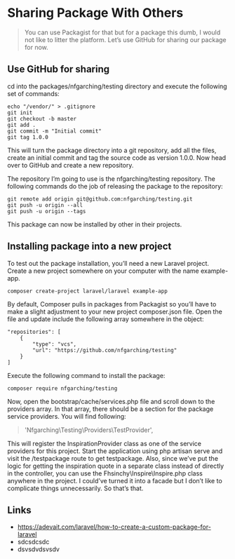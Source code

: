 # Sharing Package With Others

> You can use Packagist for that but for a package this dumb, I would not like to litter the platform. Let’s use GitHub for sharing our package for now.

## Use GitHub for sharing

cd into the packages/nfgarching/testing directory and execute the following set of commands:

```
echo "/vendor/" > .gitignore
git init
git checkout -b master
git add .
git commit -m "Initial commit"
git tag 1.0.0
```

This will turn the package directory into a git repository, add all the files, create an initial commit and tag the source code as version 1.0.0. Now head over to GitHub and create a new repository.

The repository I’m going to use is the nfgarching/testing repository. The following commands do the job of releasing the package to the repository:

```
git remote add origin git@github.com:nfgarching/testing.git
git push -u origin --all
git push -u origin --tags
```

This package can now be installed by other in their projects.

## Installing package into a new project

To test out the package installation, you’ll need a new Laravel project. Create a new project somewhere on your computer with the name example-app.

```
composer create-project laravel/laravel example-app
```

By default, Composer pulls in packages from Packagist so you’ll have to make a slight adjustment to your new project composer.json file. Open the file and update include the following array somewhere in the object:

```
"repositories": [
    {
        "type": "vcs",
        "url": "https://github.com/nfgarching/testing"
    }
]
```

Execute the following command to install the package:

```
composer require nfgarching/testing
```

Now, open the bootstrap/cache/services.php file and scroll down to the providers array. In that array, there should be a section for the package service providers. You will find following:

> 'Nfgarching\\Testing\\Providers\\TestProvider',

This will register the InspirationProvider class as one of the service providers for this project. Start the application using php artisan serve and visit the /testpackage route to get testpackage. Also, since we’ve put the logic for getting the inspiration quote in a separate class instead of directly in the controller, you can use the Fhsinchy\Inspire\Inspire.php class anywhere in the project. I could’ve turned it into a facade but I don’t like to complicate things unnecessarily. So that’s that.

## Links

- https://adevait.com/laravel/how-to-create-a-custom-package-for-laravel
- sdcsdcsdc
- dsvsdvdsvsdv

